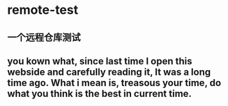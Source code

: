 # remote-test 
一个远程仓库测试
---
you kown what, since last time I open this webside and carefully reading it, It was a long time ago. What i mean is, treasous your time, do what you think is the best in current time. 
---
